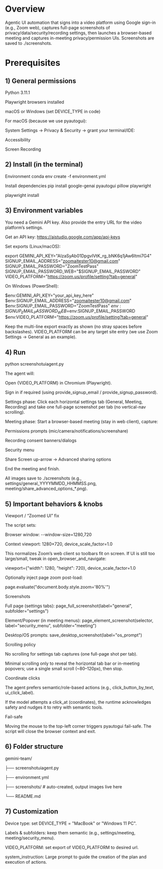 # Overview
Agentic UI automation that signs into a video platform using Google sign-in (e.g., Zoom web), captures full-page screenshots of privacy/data/security/recording settings, then launches a browser-based meeting and captures in-meeting privacy/permission UIs. Screenshots are saved to ./screenshots.

# Prerequisites

## 1) General permissions

Python 3.11.1

Playwright browsers installed

macOS or Windows (set DEVICE_TYPE in code)

For macOS (because we use pyautogui):

System Settings → Privacy & Security → grant your terminal/IDE:

Accessibility

Screen Recording

## 2) Install (in the terminal)

Environment
conda env create -f environment.yml

Install dependencies
pip install google-genai pyautogui pillow playwright

playwright install

## 3) Environment variables

You need a Gemini API key. Also provide the entry URL for the video platform’s settings.

Get an API key: https://aistudio.google.com/app/api-keys

Set exports (Linux/macOS):

export GEMINI_API_KEY="AIzaSyAb01DpgvIVtK_rg_bNK6q1jAw6ltmi7G4" \
SIGNUP_EMAIL_ADDRESS="zoomaitester10@gmail.com" \
SIGNUP_EMAIL_PASSWORD="ZoomTestPass" \
SIGNUP_EMAIL_PASSWORD_WEB="$SIGNUP_EMAIL_PASSWORD" \
VIDEO_PLATFORM="https://zoom.us/profile/setting?tab=general"


On Windows (PowerShell):

$env:GEMINI_API_KEY="your_api_key_here"
$env:SIGNUP_EMAIL_ADDRESS="zoomaitester10@gmail.com"
$env:SIGNUP_EMAIL_PASSWORD="ZoomTestPass"
$env:SIGNUP_EMAIL_PASSWORD_WEB=$env:SIGNUP_EMAIL_PASSWORD
$env:VIDEO_PLATFORM="https://zoom.us/profile/setting?tab=general"


Keep the multi-line export exactly as shown (no stray spaces before backslashes).
VIDEO_PLATFORM can be any target site entry (we use Zoom Settings → General as an example).

## 4) Run
python screenshotuiagent.py


The agent will:

Open {VIDEO_PLATFORM} in Chromium (Playwright).

Sign in if required (using provide_signup_email / provide_signup_password).

Settings phase: Click each horizontal settings tab (General, Meeting, Recording) and take one full-page screenshot per tab (no vertical-nav scrolling).

Meeting phase: Start a browser-based meeting (stay in web client), capture:

Permissions prompts (mic/camera/notifications/screenshare)

Recording consent banners/dialogs

Security menu

Share Screen up-arrow → Advanced sharing options

End the meeting and finish.

All images save to ./screenshots (e.g., settings/general_YYYYMMDD_HHMMSS.png, meeting/share_advanced_options_*.png).

## 5) Important behaviors & knobs
Viewport / “Zoomed UI” fix

The script sets:

Browser window: --window-size=1280,720

Context viewport: 1280×720, device_scale_factor=1.0

This normalizes Zoom’s web client so toolbars fit on screen. If UI is still too large/small, tweak in open_browser_and_navigate:

viewport={"width": 1280, "height": 720}, device_scale_factor=1.0


Optionally inject page zoom post-load:

page.evaluate("document.body.style.zoom='80%'")

Screenshots

Full page (settings tabs): page_full_screenshot(label="general", subfolder="settings")

Element/Popover (in meeting menus): page_element_screenshot(selector, label="security_menu", subfolder="meeting")

Desktop/OS prompts: save_desktop_screenshot(label="os_prompt")

Scrolling policy

No scrolling for settings tab captures (one full-page shot per tab).

Minimal scrolling only to reveal the horizontal tab bar or in-meeting popovers; use a single small scroll (~80–120px), then stop.

Coordinate clicks

The agent prefers semantic/role-based actions (e.g., click_button_by_text, ui_click_label).

If the model attempts a click_at (coordinates), the runtime acknowledges safety and nudges it to retry with semantic tools.

Fail-safe

Moving the mouse to the top-left corner triggers pyautogui fail-safe. The script will close the browser context and exit.

## 6) Folder structure

gemini-team/

├── screenshotuiagent.py

├── environment.yml

├── screenshots/                # auto-created, output images live here

└── README.md


## 7) Customization

Device type: set DEVICE_TYPE = "MacBook" or "Windows 11 PC".

Labels & subfolders: keep them semantic (e.g., settings/meeting, meeting/security_menu).

VIDEO_PLATFORM: set export of VIDEO_PLATFORM to desired url. 

system_instruction: Large prompt to guide the creation of the plan and execution of actions. 